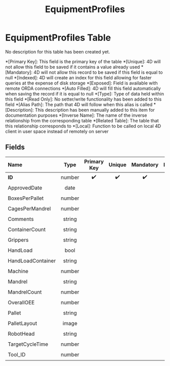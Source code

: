 ﻿---
layout: default
title: EquipmentProfiles
parent: Tables
---
# EquipmentProfiles Table
No description for this table has been created yet.

*[Primary Key]: This field is the primary key of the table
*[Unique]: 4D will not allow this field to be saved if it contains a value already used
*[Mandatory]: 4D will not allow this record to be saved if this field is equal to null
*[Indexed]: 4D will create an index for this field allowing for faster queries at the expense of disk storage
*[Exposed]: Field is available with remote ORDA connections
*[Auto Filled]: 4D will fill this field automatically when saving the record if it is equal to null
*[Type]: Type of data held within this field
*[Read Only]: No setter/write functionality has been added to this field
*[Alias Path]: The path that 4D will follow when this alias is called
*[Description]: This description has been manually added to this item for documentation purposes
*[Inverse Name]: The name of the inverse relationship from the corresponding table
*[Related Table]: The table that this relationship corresponds to
*[Local]: Function to be called on local 4D client in user space instead of remotely on server
## Fields

|Name|Type|Primary Key|Unique|Mandatory|Indexed|Exposed|Auto Filled|Description|
|:---|:---:|:---:|:---:|:---:|:---:|:---:|:---:|:---:|
|**ID**|number|✔️|✔️|✔️|✔️|✔️|✔️||
|ApprovedDate|date|||||✔️|||
|BoxesPerPallet|number|||||✔️|||
|CagesPerMandrel|number|||||✔️|||
|Comments|string|||||✔️|||
|ContainerCount|string|||||✔️|||
|Grippers|string|||||✔️|||
|HandLoad|bool|||||✔️|||
|HandLoadContainer|string|||||✔️|||
|Machine|number|||||✔️|||
|Mandrel|string|||||✔️|||
|MandrelCount|number|||||✔️|||
|OverallOEE|number|||||✔️|||
|Pallet|string|||||✔️|||
|PalletLayout|image|||||✔️|||
|RobotHead|string|||||✔️|||
|TargetCycleTime|number|||||✔️|||
|Tool_ID|number|||||✔️|||